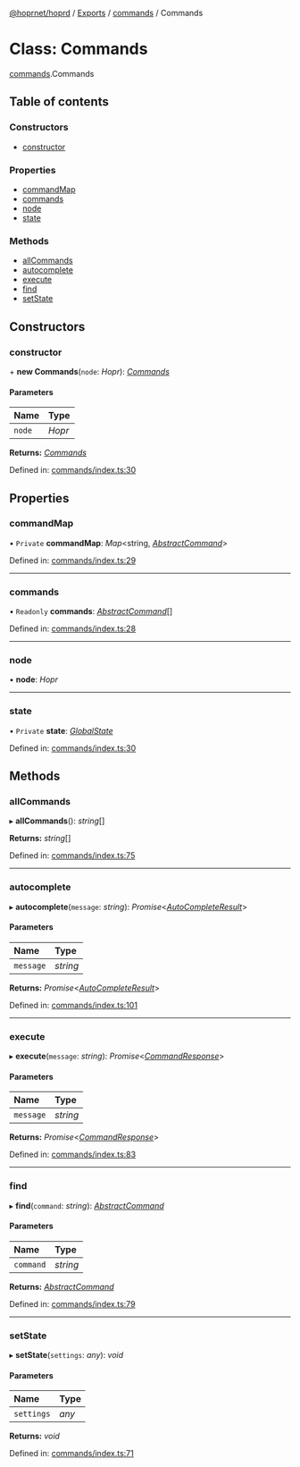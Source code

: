 [@hoprnet/hoprd](../README.md) / [Exports](../modules.md) / [commands](../modules/commands.md) / Commands

# Class: Commands

[commands](../modules/commands.md).Commands

## Table of contents

### Constructors

- [constructor](commands.commands-1.md#constructor)

### Properties

- [commandMap](commands.commands-1.md#commandmap)
- [commands](commands.commands-1.md#commands)
- [node](commands.commands-1.md#node)
- [state](commands.commands-1.md#state)

### Methods

- [allCommands](commands.commands-1.md#allcommands)
- [autocomplete](commands.commands-1.md#autocomplete)
- [execute](commands.commands-1.md#execute)
- [find](commands.commands-1.md#find)
- [setState](commands.commands-1.md#setstate)

## Constructors

### constructor

\+ **new Commands**(`node`: _Hopr_): [_Commands_](commands.commands-1.md)

#### Parameters

| Name   | Type   |
| :----- | :----- |
| `node` | _Hopr_ |

**Returns:** [_Commands_](commands.commands-1.md)

Defined in: [commands/index.ts:30](https://github.com/hoprnet/hoprnet/blob/448a47a/packages/hoprd/src/commands/index.ts#L30)

## Properties

### commandMap

• `Private` **commandMap**: _Map_<string, [_AbstractCommand_](commands_abstractcommand.abstractcommand.md)\>

Defined in: [commands/index.ts:29](https://github.com/hoprnet/hoprnet/blob/448a47a/packages/hoprd/src/commands/index.ts#L29)

---

### commands

• `Readonly` **commands**: [_AbstractCommand_](commands_abstractcommand.abstractcommand.md)[]

Defined in: [commands/index.ts:28](https://github.com/hoprnet/hoprnet/blob/448a47a/packages/hoprd/src/commands/index.ts#L28)

---

### node

• **node**: _Hopr_

---

### state

• `Private` **state**: [_GlobalState_](../modules/commands_abstractcommand.md#globalstate)

Defined in: [commands/index.ts:30](https://github.com/hoprnet/hoprnet/blob/448a47a/packages/hoprd/src/commands/index.ts#L30)

## Methods

### allCommands

▸ **allCommands**(): _string_[]

**Returns:** _string_[]

Defined in: [commands/index.ts:75](https://github.com/hoprnet/hoprnet/blob/448a47a/packages/hoprd/src/commands/index.ts#L75)

---

### autocomplete

▸ **autocomplete**(`message`: _string_): _Promise_<[_AutoCompleteResult_](../modules/commands_abstractcommand.md#autocompleteresult)\>

#### Parameters

| Name      | Type     |
| :-------- | :------- |
| `message` | _string_ |

**Returns:** _Promise_<[_AutoCompleteResult_](../modules/commands_abstractcommand.md#autocompleteresult)\>

Defined in: [commands/index.ts:101](https://github.com/hoprnet/hoprnet/blob/448a47a/packages/hoprd/src/commands/index.ts#L101)

---

### execute

▸ **execute**(`message`: _string_): _Promise_<[_CommandResponse_](../modules/commands_abstractcommand.md#commandresponse)\>

#### Parameters

| Name      | Type     |
| :-------- | :------- |
| `message` | _string_ |

**Returns:** _Promise_<[_CommandResponse_](../modules/commands_abstractcommand.md#commandresponse)\>

Defined in: [commands/index.ts:83](https://github.com/hoprnet/hoprnet/blob/448a47a/packages/hoprd/src/commands/index.ts#L83)

---

### find

▸ **find**(`command`: _string_): [_AbstractCommand_](commands_abstractcommand.abstractcommand.md)

#### Parameters

| Name      | Type     |
| :-------- | :------- |
| `command` | _string_ |

**Returns:** [_AbstractCommand_](commands_abstractcommand.abstractcommand.md)

Defined in: [commands/index.ts:79](https://github.com/hoprnet/hoprnet/blob/448a47a/packages/hoprd/src/commands/index.ts#L79)

---

### setState

▸ **setState**(`settings`: _any_): _void_

#### Parameters

| Name       | Type  |
| :--------- | :---- |
| `settings` | _any_ |

**Returns:** _void_

Defined in: [commands/index.ts:71](https://github.com/hoprnet/hoprnet/blob/448a47a/packages/hoprd/src/commands/index.ts#L71)
